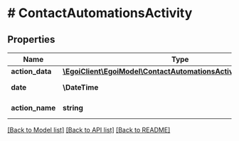 # # ContactAutomationsActivity

## Properties

Name | Type | Description | Notes
------------ | ------------- | ------------- | -------------
**action_data** | [**\EgoiClient\EgoiModel\ContactAutomationsActivityAllOfActionData**](ContactAutomationsActivityAllOfActionData.md) |  | [optional]
**date** | **\DateTime** | The date and time | [optional]
**action_name** | **string** | Action name | [optional]

[[Back to Model list]](../../README.md#models) [[Back to API list]](../../README.md#endpoints) [[Back to README]](../../README.md)
